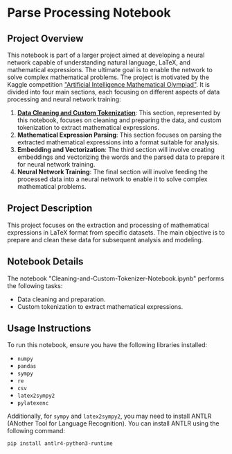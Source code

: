 # Parse Processing Notebook

## Project Overview
This notebook is part of a larger project aimed at developing a neural network capable of understanding natural language, LaTeX, and mathematical expressions. The ultimate goal is to enable the network to solve complex mathematical problems. The project is motivated by the Kaggle competition ["Artificial Intelligence Mathematical Olympiad"](https://www.kaggle.com/competitions/ai-mathematical-olympiad-prize). It is divided into four main sections, each focusing on different aspects of data processing and neural network training:

1. **[Data Cleaning and Custom Tokenization](https://github.com/luccifer00/Data-Analyst-Data-Wrangling-Data-Cleaning)**: This section, represented by this notebook, focuses on cleaning and preparing the data, and custom tokenization to extract mathematical expressions.
2. **Mathematical Expression Parsing**: This section focuses on parsing the extracted mathematical expressions into a format suitable for analysis.
3. **Embedding and Vectorization**: The third section will involve creating embeddings and vectorizing the words and the parsed data to prepare it for neural network training.
4. **Neural Network Training**: The final section will involve feeding the processed data into a neural network to enable it to solve complex mathematical problems.

## Project Description
This project focuses on the extraction and processing of mathematical expressions in LaTeX format from specific datasets. The main objective is to prepare and clean these data for subsequent analysis and modeling.

## Notebook Details
The notebook "Cleaning-and-Custom-Tokenizer-Notebook.ipynb" performs the following tasks:
- Data cleaning and preparation.
- Custom tokenization to extract mathematical expressions.

## Usage Instructions
To run this notebook, ensure you have the following libraries installed:
- `numpy`
- `pandas`
- `sympy`
- `re`
- `csv`
- `latex2sympy2`
- `pylatexenc`

Additionally, for `sympy` and `latex2sympy2`, you may need to install ANTLR (ANother Tool for Language Recognition). You can install ANTLR using the following command:
```bash
pip install antlr4-python3-runtime